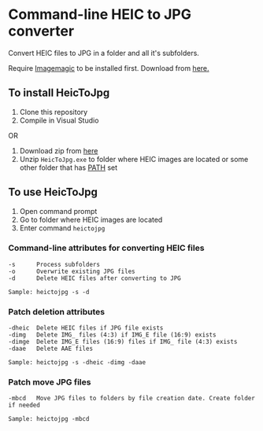 # Command-line HEIC to JPG converter

Convert HEIC files to JPG in a folder and all it's subfolders.

Require [Imagemagic](https://imagemagick.org) to be installed first. Download from [here.](https://imagemagick.org/script/download.php#windows)

## To install HeicToJpg

1. Clone this repository
2. Compile in Visual Studio

OR

1. Download zip from [here](https://skepsisblob.blob.core.windows.net/heic-to-jpg/HeicToJpg.zip)
2. Unzip ```HeicToJpg.exe``` to folder where HEIC images are located or some other folder that has [PATH](https://www.opentechguides.com/how-to/article/windows-10/113/windows-10-set-path.html) set

## To use HeicToJpg

1. Open command prompt
2. Go to folder where HEIC images are located
3. Enter command ```heictojpg```

### Command-line attributes for converting HEIC files
```
-s      Process subfolders
-o      Overwrite existing JPG files
-d      Delete HEIC files after converting to JPG

Sample: heictojpg -s -d
```
### Patch deletion attributes
```
-dheic  Delete HEIC files if JPG file exists
-dimg   Delete IMG_ files (4:3) if IMG_E file (16:9) exists
-dimge  Delete IMG_E files (16:9) files if IMG_ file (4:3) exists
-daae   Delete AAE files

Sample: heictojpg -s -dheic -dimg -daae
```
### Patch move JPG files
```
-mbcd   Move JPG files to folders by file creation date. Create folder if needed

Sample: heictojpg -mbcd